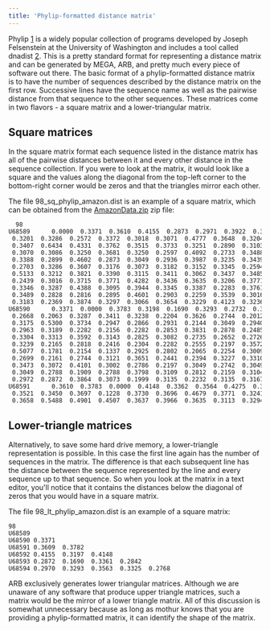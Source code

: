 ```yaml
---
title: 'Phylip-formatted distance matrix'
---
```

Phylip [1](https://evolution.genetics.washington.edu/phylip.html) is a
widely popular collection of programs developed by Joseph Felsenstein at
the University of Washington and includes a tool called dnadist
[2](https://evolution.genetics.washington.edu/phylip/doc/dnadist.html).
This is a pretty standard format for representing a distance matrix and
can be generated by MEGA, ARB, and pretty much every piece of software
out there. The basic format of a phylip-formatted distance matrix is to
have the number of sequences described by the distance matrix on the
first row. Successive lines have the sequence name as well as the
pairwise distance from that sequence to the other sequences. These
matrices come in two flavors - a square matrix and a lower-triangular
matrix.

## Square matrices

In the square matrix format each sequence listed in the distance matrix
has all of the pairwise distances between it and every other distance in
the sequence collection. If you were to look at the matrix, it would
look like a square and the values along the diagonal from the top-left
corner to the bottom-right corner would be zeros and that the triangles
mirror each other.

The file 98\_sq\_phylip\_amazon.dist is an example of a square matrix,
which can be obtained from the [
AmazonData.zip](Media:AmazonData.zip) zip file:

      98
    U68589      0.0000  0.3371  0.3610  0.4155  0.2873  0.2971  0.3922  0.3093
     0.3201  0.3286  0.2572  0.3372  0.3018  0.3071  0.4777  0.3648  0.3204
     0.3407  0.6434  0.4331  0.3762  0.3515  0.3733  0.3251  0.2890  0.3103
     0.3070  0.3086  0.3250  0.3681  0.3250  0.2597  0.4092  0.2733  0.3488
     0.3388  0.2899  0.4602  0.2873  0.3049  0.2936  0.3987  0.3235  0.3439
     0.2703  0.3286  0.3607  0.3176  0.3073  0.3182  0.3152  0.3345  0.2594
     0.5133  0.3212  0.3821  0.3390  0.3115  0.3411  0.3062  0.3437  0.3485
     0.2439  0.3016  0.3715  0.3771  0.4282  0.3436  0.3635  0.3206  0.3771
     0.3346  0.3287  0.4388  0.3095  0.3944  0.3345  0.3387  0.2283  0.3761
     0.3489  0.2828  0.2816  0.2895  0.4601  0.2903  0.2259  0.3539  0.3016
     0.3183  0.2369  0.3874  0.3297  0.3066  0.3654  0.3229  0.4123  0.3236
    U68590      0.3371  0.0000  0.3783  0.3198  0.1690  0.3293  0.2732  0.3127
     0.2668  0.2063  0.3287  0.3411  0.3238  0.2204  0.3626  0.2744  0.2012
     0.3175  0.5300  0.3734  0.2947  0.2866  0.2931  0.2144  0.3049  0.2940
     0.2963  0.3189  0.2282  0.2156  0.2282  0.2853  0.3831  0.2878  0.2485
     0.3304  0.3313  0.3592  0.3143  0.2825  0.3082  0.2735  0.2652  0.2726
     0.3239  0.2165  0.2818  0.2416  0.2304  0.2282  0.2555  0.2197  0.3572
     0.5077  0.1781  0.2154  0.1337  0.2925  0.2802  0.2065  0.2254  0.3009
     0.2699  0.2161  0.2744  0.3121  0.3651  0.2441  0.2394  0.3227  0.3310
     0.3473  0.3072  0.4101  0.3002  0.2786  0.2197  0.3049  0.2742  0.3049
     0.3049  0.2788  0.1909  0.2788  0.3798  0.3109  0.2812  0.2159  0.3104
     0.2972  0.2872  0.3864  0.3073  0.1999  0.3135  0.2232  0.3135  0.3167
    U68591      0.3610  0.3783  0.0000  0.4148  0.3362  0.3564  0.4275  0.3227
     0.3521  0.3450  0.3697  0.1228  0.3730  0.3696  0.4679  0.3771  0.3241
     0.3658  0.5488  0.4901  0.4507  0.3637  0.3966  0.3635  0.3113  0.3294

## Lower-triangle matrices

Alternatively, to save some hard drive memory, a lower-triangle
representation is possible. In this case the first line again has the
number of sequences in the matrix. The difference is that each
subsequent line has the distance between the sequence represented by the
line and every sequence up to that sequence. So when you look at the
matrix in a text editor, you\'ll notice that it contains the distances
below the diagonal of zeros that you would have in a square matrix.

The file 98\_lt\_phylip\_amazon.dist is an example of a square matrix:

    98
    U68589
    U68590 0.3371
    U68591 0.3609  0.3782
    U68592 0.4155  0.3197  0.4148
    U68593 0.2872  0.1690  0.3361  0.2842
    U68594 0.2970  0.3293  0.3563  0.3325  0.2768

ARB exclusively generates lower triangular matrices. Although we are
unaware of any software that produce upper triangle matrices, such a
matrix would be the mirror of a lower triangle matrix. All of this
discussion is somewhat unnecessary because as long as mothur knows that
you are providing a phylip-formatted matrix, it can identify the shape
of the matrix.

